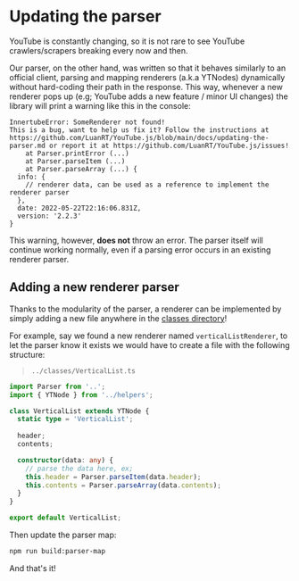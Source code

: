 # Updating the parser

YouTube is constantly changing, so it is not rare to see YouTube crawlers/scrapers breaking every now and then. 

Our parser, on the other hand, was written so that it behaves similarly to an official client, parsing and mapping renderers (a.k.a YTNodes) dynamically without hard-coding their path in the response.  This way, whenever a new renderer pops up (e.g; YouTube adds a new feature / minor UI changes) the library will print a warning like this in the console:
```
InnertubeError: SomeRenderer not found!
This is a bug, want to help us fix it? Follow the instructions at https://github.com/LuanRT/YouTube.js/blob/main/docs/updating-the-parser.md or report it at https://github.com/LuanRT/YouTube.js/issues!
    at Parser.printError (...)
    at Parser.parseItem (...)
    at Parser.parseArray (...) {
  info: {
    // renderer data, can be used as a reference to implement the renderer parser
  },
  date: 2022-05-22T22:16:06.831Z,
  version: '2.2.3'
}
```

This warning, however, **does not** throw an error. The parser itself will continue working normally, even if a parsing error occurs in an existing renderer parser.

## Adding a new renderer parser

Thanks to the modularity of the parser, a renderer can be implemented by simply adding a new file anywhere in the [classes directory](../src/parser/classes)!

For example, say we found a new renderer named `verticalListRenderer`, to let the parser know it exists we would have to create a file with the following structure:

> `../classes/VerticalList.ts`
```ts
import Parser from '..';
import { YTNode } from '../helpers';

class VerticalList extends YTNode {
  static type = 'VerticalList';
  
  header;
  contents;

  constructor(data: any) {
    // parse the data here, ex;
    this.header = Parser.parseItem(data.header);
    this.contents = Parser.parseArray(data.contents);
  }
}

export default VerticalList;
```

Then update the parser map:
```bash
npm run build:parser-map
```

And that's it!